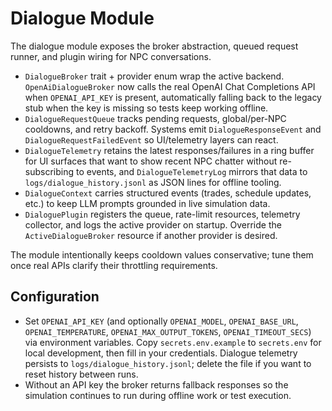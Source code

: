 # Dialogue Module

The dialogue module exposes the broker abstraction, queued request runner, and plugin wiring for NPC conversations.

- `DialogueBroker` trait + provider enum wrap the active backend. `OpenAiDialogueBroker` now calls the real OpenAI Chat Completions API when `OPENAI_API_KEY` is present, automatically falling back to the legacy stub when the key is missing so tests keep working offline.
- `DialogueRequestQueue` tracks pending requests, global/per-NPC cooldowns, and retry backoff. Systems emit `DialogueResponseEvent` and `DialogueRequestFailedEvent` so UI/telemetry layers can react.
- `DialogueTelemetry` retains the latest responses/failures in a ring buffer for UI surfaces that want to show recent NPC chatter without re-subscribing to events, and `DialogueTelemetryLog` mirrors that data to `logs/dialogue_history.jsonl` as JSON lines for offline tooling.
- `DialogueContext` carries structured events (trades, schedule updates, etc.) to keep LLM prompts grounded in live simulation data.
- `DialoguePlugin` registers the queue, rate-limit resources, telemetry collector, and logs the active provider on startup. Override the `ActiveDialogueBroker` resource if another provider is desired.

The module intentionally keeps cooldown values conservative; tune them once real APIs clarify their throttling requirements.

## Configuration
- Set `OPENAI_API_KEY` (and optionally `OPENAI_MODEL`, `OPENAI_BASE_URL`, `OPENAI_TEMPERATURE`, `OPENAI_MAX_OUTPUT_TOKENS`, `OPENAI_TIMEOUT_SECS`) via environment variables. Copy `secrets.env.example` to `secrets.env` for local development, then fill in your credentials. Dialogue telemetry persists to `logs/dialogue_history.jsonl`; delete the file if you want to reset history between runs.
- Without an API key the broker returns fallback responses so the simulation continues to run during offline work or test execution.
